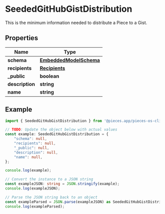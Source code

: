 
# SeededGitHubGistDistribution

This is the minimum information needed to distribute a Piece to a Gist.

## Properties

Name | Type
------------ | -------------
**schema** | [**EmbeddedModelSchema**](EmbeddedModelSchema)
**recipients** | [**Recipients**](Recipients)
**_public** | **boolean**
**description** | **string**
**name** | **string**

## Example

```typescript
import { SeededGitHubGistDistribution } from '@pieces.app/pieces-os-client';

// TODO: Update the object below with actual values
const example: SeededGitHubGistDistribution = {
    "schema": null,
    "recipients": null,
    "_public": null,
    "description": null,
    "name": null,
};

console.log(example);

// Convert the instance to a JSON string
const exampleJSON: string = JSON.stringify(example);
console.log(exampleJSON);

// Parse the JSON string back to an object
const exampleParsed = JSON.parse(exampleJSON) as SeededGitHubGistDistribution;
console.log(exampleParsed);
```


